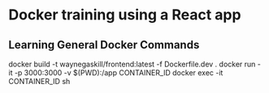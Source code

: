 
# Docker training using a React app

## Learning General Docker Commands

docker build -t waynegaskill/frontend:latest -f Dockerfile.dev . 
docker run -it -p 3000:3000 -v $(PWD):/app CONTAINER_ID 
docker exec -it CONTAINER_ID sh 

